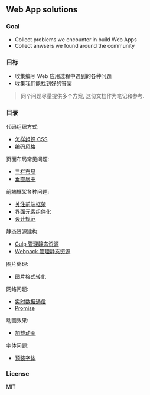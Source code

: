 
Web App solutions
----

### Goal

* Collect problems we encounter in build Web Apps
* Collect anwsers we found around the community

### 目标

* 收集编写 Web 应用过程中遇到的各种问题
* 收集我们能找到好的答案

> 同个问题尽量提供多个方案, 这份文档作为笔记和参考.

### 目录

代码组织方式:

* [怎样组织 CSS](./cases/css-managing.md)
* [编码风格](./cases/coding-style.md)

页面布局常见问题:

* [三栏布局](./cases/layout.md)
* [垂直居中](./cases/layout.md#centered-vertically)


前端框架各种问题:

* [关注前端框架](./cases/mvc.md)
* [界面元素组件化](./cases/ui-components.md)
* [设计规范](./cases/design-guidelines.md)

静态资源建构:

* [Gulp 管理静态资源](./cases/assets-building.md)
* [Webpack 管理静态资源](./cases/assets-building.md)

图片处理:

* [图片格式转化](./cases/images.md)

网络问题:

* [实时数据通信](./cases/websocket.md)
* [Promise](./cases/promise.md)

动画效果:

* [加载动画](./cases/loading.md)

字体问题:

* [预装字体](./cases/builtin-fonts.md)

### License

MIT
